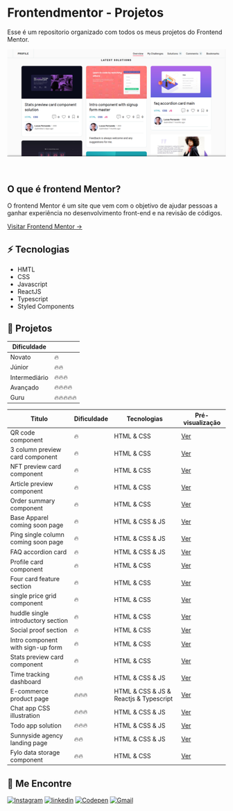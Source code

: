 # Frontendmentor - Projetos

Esse é um repositorio organizado com todos os meus projetos do Frontend Mentor.

<p align="center">
<img src="./docs/images/main.png" alt="screenshot do perfil de projetos no Frontendmentor">
</p>
<br />

## O que é frontend Mentor?

O frontend Mentor é um site que vem com o objetivo de ajudar pessoas a ganhar experiência
no desenvolvimento front-end e na revisão de códigos.

<a href="https://www.frontendmentor.io/">Visitar Frontend Mentor →</a>

## ⚡ Tecnologias

- HMTL
- CSS
- Javascript
- ReactJS
- Typescript
- Styled Components

## 🚀 Projetos

| Dificuldade   |            |
| ------------- | ---------- |
| Novato        | 🔥         |
| Júnior        | 🔥🔥       |
| Intermediário | 🔥🔥🔥     |
| Avançado      | 🔥🔥🔥🔥   |
| Guru          | 🔥🔥🔥🔥🔥 |

| Titulo                              | Dificuldade | Tecnologias                            | Pré-visualização                                                                                                       |
| ----------------------------------- | ----------- | -------------------------------------- | ---------------------------------------------------------------------------------------------------------------------- |
| QR code component                   | 🔥          | HTML & CSS                             | <a href="https://lucasfernandodev.github.io/frontendmentor/challenges/qr-code-component-main/">Ver</a>                 |
| 3 column preview card component     | 🔥          | HTML & CSS                             | <a href="https://lucasfernandodev.github.io/frontendmentor/challenges/3-column-preview-card-component-main/">Ver</a>   |
| NFT preview card component          | 🔥          | HTML & CSS                             | <a href="https://lucasfernandodev.github.io/frontendmentor/challenges/nft-preview-card-component-main">Ver</a>         |
| Article preview component           | 🔥          | HTML & CSS                             | <a href="https://lucasfernandodev.github.io/frontendmentor/challenges/article-preview-component-master">Ver</a>        |
| Order summary component             | 🔥          | HTML & CSS                             | <a href="https://lucasfernandodev.github.io/frontendmentor/challenges/order-summary-component-main">Ver</a>            |
| Base Apparel coming soon page       | 🔥          | HTML & CSS & JS                        | <a href="https://lucasfernandodev.github.io/frontendmentor/challenges/base-apparel">Ver</a>                            |
| Ping single column coming soon page | 🔥          | HTML & CSS & JS                        | <a href="https://lucasfernandodev.github.io/frontendmentor/challenges/single-price-grid-component-master">Ver</a>      |
| FAQ accordion card                  | 🔥          | HTML & CSS & JS                        | <a href="https://lucasfernandodev.github.io/frontendmentor/challenges/faq-accordion-card">Ver</a>                      |
| Profile card component              | 🔥          | HTML & CSS                             | <a href="https://lucasfernandodev.github.io/frontendmentor/challenges/profile-card">Ver</a>                            |
| Four card feature section           | 🔥          | HTML & CSS                             | <a href="https://lucasfernandodev.github.io/frontendmentor/challenges/four-card-feature-section-master ">Ver</a>       |
| single price grid component         | 🔥          | HTML & CSS                             | <a href="https://lucasfernandodev.github.io/frontendmentor/challenges/single-price-grid-component-master">Ver</a>      |
| huddle single introductory section  | 🔥          | HTML & CSS                             | <a href="https://lucasfernandodev.github.io/frontendmentor/challenges/huddle-single-introductory-section">Ver</a>      |
| Social proof section                | 🔥          | HTML & CSS                             | <a href="https://lucasfernandodev.github.io/frontendmentor/challenges/social-proof-section-master">Ver</a>             |
| Intro component with sign-up form   | 🔥          | HTML & CSS                             | <a href="https://lucasfernandodev.github.io/frontendmentor/challenges/intro-component-with-signup-form-master">Ver</a> |
| Stats preview card component        | 🔥          | HTML & CSS                             | <a href="https://lucasfernandodev.github.io/frontendmentor/challenges/stats-preview-card">Ver</a>                      |
| Time tracking dashboard             | 🔥🔥        | HTML & CSS & JS                        | <a href="https://lucasfernandodev.github.io/frontendmentor/challenges/time-tracking-dashboard-main">Ver</a>            |
| E-commerce product page             | 🔥🔥🔥      | HTML & CSS & JS & Reactjs & Typescript | <a href="https://sneakears.netlify.app">Ver</a>                                                                        |
| Chat app CSS illustration           | 🔥🔥🔥      | HTML & CSS & JS                        | <a href="https://lucasfernandodev.github.io/frontendmentor/challenges/chat-app-css-illustration-master/">Ver</a>       |
| Todo app solution                   | 🔥🔥🔥      | HTML & CSS & JS                        | <a href="https://lucasfernandodev.github.io/frontendmentor/challenges/todo-app-main/">Ver</a>                          |
| Sunnyside agency landing page | 🔥🔥 | HTML & CSS & JS | <a href="https://lucasfernandodev.github.io/frontendmentor/challenges/sunnyside-agency-landing-page-main/">Ver</a>|
|Fylo data storage component|  🔥🔥 | HTML & CSS | <a href="https://lucasfernandodev.github.io/frontendmentor/challenges/fylo-data-storage-component-master">Ver</a> |


## 🎯 Me Encontre

<a href="https://www.instagram.com/lucasfernando.dev/" target="_blank" /><img src="https://img.shields.io/badge/Instagram-E4405F?style=for-the-badge&logo=instagram&logoColor=white" alt="Instagram"/></a>
<a href="https://www.linkedin.com/in/frontlucasfernandodev/" target="_blank" /><img src="https://img.shields.io/badge/LinkedIn-0077B5?style=for-the-badge&logo=linkedin&logoColor=white" alt="linkedin"/></a>
<a href="https://codepen.io/lucasfernandodev" target="_blank" /><img src="https://img.shields.io/badge/Codepen-000000?style=for-the-badge&logo=codepen&logoColor=white" alt="Codepen"/></a>
<a href="mailto:lucasfernando.dev@gmail.com" target="_blank" /><img src="https://img.shields.io/badge/Gmail-D14836?style=for-the-badge&logo=gmail&logoColor=white" alt="Gmail"/></a>

